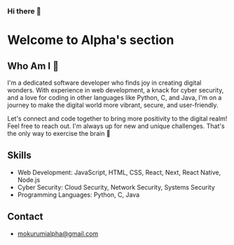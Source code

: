 ### Hi there 👋
# Welcome to Alpha's section

## Who Am I 🤔

I'm a dedicated software developer who finds joy in creating digital wonders. With experience in web development, a knack for cyber security, and a love for coding in other languages like Python, C, and Java, I'm on a journey to make the digital world more vibrant, secure, and user-friendly.

Let's connect and code together to bring more positivity to the digital realm! Feel free to reach out. I'm always up for new and unique challenges. That's the only way to exercise the brain 🚀

## Skills

- Web Development: JavaScript, HTML, CSS, React, Next, React Native, Node.js
- Cyber Security: Cloud Security, Network Security, Systems Security
- Programming Languages: Python, C, Java

## Contact

- mokurumialpha@gmail.com
